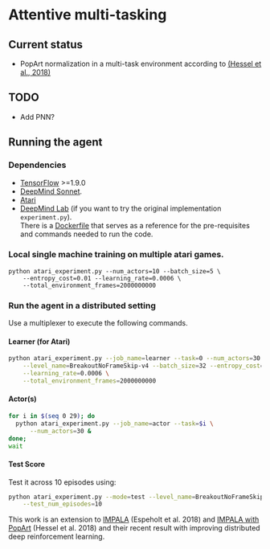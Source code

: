 # Attentive multi-tasking

## Current status
- PopArt normalization in a multi-task environment according to [(Hessel et al., 2018)](https://arxiv.org/abs/1809.04474) 

## TODO 
- Add PNN?

## Running the agent

### Dependencies

- [TensorFlow][tensorflow] >=1.9.0
- [DeepMind Sonnet][sonnet].
- [Atari](http://gym.openai.com/) 
- [DeepMind Lab][deepmind_lab] (if you want to try the original implementation `experiment.py`).  
There is a [Dockerfile][dockerfile] that serves as a reference for the
pre-requisites and commands needed to run the code.

### Local single machine training on multiple atari games. 

```
python atari_experiment.py --num_actors=10 --batch_size=5 \
    --entropy_cost=0.01 --learning_rate=0.0006 \
    --total_environment_frames=2000000000
```

### Run the agent in a distributed setting 
Use a multiplexer to execute the following commands. 

#### Learner (for Atari)

```sh
python atari_experiment.py --job_name=learner --task=0 --num_actors=30 \
    --level_name=BreakoutNoFrameSkip-v4 --batch_size=32 --entropy_cost=0.01 \
    --learning_rate=0.0006 \
    --total_environment_frames=2000000000 
```
#### Actor(s)

```sh
for i in $(seq 0 29); do
  python atari_experiment.py --job_name=actor --task=$i \
      --num_actors=30 &
done;
wait
```
#### Test Score 
Test it across 10 episodes using: 

```sh
python atari_experiment.py --mode=test --level_name=BreakoutNoFrameSkip-v4 \
    --test_num_episodes=10
```

This work is an extension to [IMPALA](https://arxiv.org/abs/1804.00168]) (Espeholt et al. 2018) and [IMPALA with PopArt](https://arxiv.org/abs/1809.04474) (Hessel et al. 2018) and their recent result with improving distributed deep reinforcement learning.  

[arxiv]: https://arxiv.org/abs/1802.01561
[deepmind_lab]: https://github.com/deepmind/lab
[sonnet]: https://github.com/deepmind/sonnet
[learning_nav]: https://arxiv.org/abs/1804.00168
[generate_images]: https://deepmind.com/blog/learning-to-generate-images/
[tensorflow]: https://github.com/tensorflow/tensorflow
[dockerfile]: Dockerfile
[dmlab30]: https://github.com/deepmind/lab/tree/master/game_scripts/levels/contributed/dmlab30
